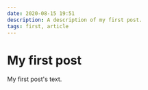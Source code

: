 ```yaml
---
date: 2020-08-15 19:51
description: A description of my first post.
tags: first, article
---
```

# My first post

My first post's text.